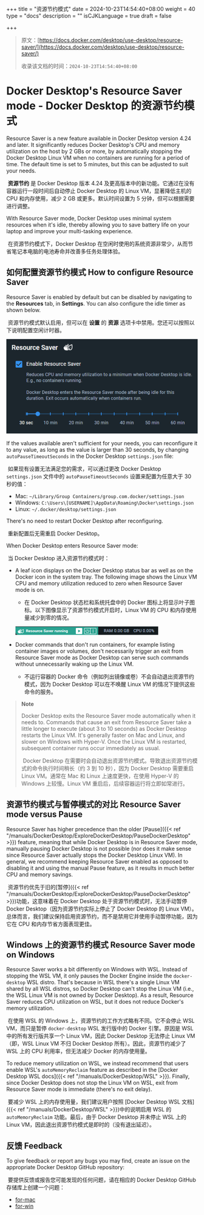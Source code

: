+++
title = "资源节约模式"
date = 2024-10-23T14:54:40+08:00
weight = 40
type = "docs"
description = ""
isCJKLanguage = true
draft = false

+++

> 原文：[https://docs.docker.com/desktop/use-desktop/resource-saver/](https://docs.docker.com/desktop/use-desktop/resource-saver/)
>
> 收录该文档的时间：`2024-10-23T14:54:40+08:00`

# Docker Desktop's Resource Saver mode - Docker Desktop 的资源节约模式

Resource Saver is a new feature available in Docker Desktop version 4.24 and later. It significantly reduces Docker Desktop's CPU and memory utilization on the host by 2 GBs or more, by automatically stopping the Docker Desktop Linux VM when no containers are running for a period of time. The default time is set to 5 minutes, but this can be adjusted to suit your needs.

​	**资源节约** 是 Docker Desktop 版本 4.24 及更高版本中的新功能。它通过在没有容器运行一段时间后自动停止 Docker Desktop 的 Linux VM，显著降低主机的 CPU 和内存使用，减少 2 GB 或更多。默认时间设置为 5 分钟，但可以根据需要进行调整。

With Resource Saver mode, Docker Desktop uses minimal system resources when it's idle, thereby allowing you to save battery life on your laptop and improve your multi-tasking experience.

​	在资源节约模式下，Docker Desktop 在空闲时使用的系统资源非常少，从而节省笔记本电脑的电池寿命并改善多任务处理体验。

## 如何配置资源节约模式 How to configure Resource Saver

Resource Saver is enabled by default but can be disabled by navigating to the **Resources** tab, in **Settings**. You can also configure the idle timer as shown below.

​	资源节约模式默认启用，但可以在 **设置** 的 **资源** 选项卡中禁用。您还可以按照以下说明配置空闲计时器。

![Resource Saver Settings](ResourceSavermode_img/resource-saver-settings.png)

If the values available aren't sufficient for your needs, you can reconfigure it to any value, as long as the value is larger than 30 seconds, by changing `autoPauseTimeoutSeconds` in the Docker Desktop `settings.json` file:

​	如果现有设置无法满足您的需求，可以通过更改 Docker Desktop `settings.json` 文件中的 `autoPauseTimeoutSeconds` 设置来配置为任意大于 30 秒的值：

- Mac: `~/Library/Group Containers/group.com.docker/settings.json`
- Windows: `C:\Users\[USERNAME]\AppData\Roaming\Docker\settings.json`
- Linux: `~/.docker/desktop/settings.json`

There's no need to restart Docker Desktop after reconfiguring.

​	重新配置后无需重启 Docker Desktop。

When Docker Desktop enters Resource Saver mode:

​	当 Docker Desktop 进入资源节约模式时：

- A leaf icon displays on the Docker Desktop status bar as well as on the Docker icon in the system tray. The following image shows the Linux VM CPU and memory utilization reduced to zero when Resource Saver mode is on.

  - 在 Docker Desktop 状态栏和系统托盘中的 Docker 图标上将显示叶子图标。以下图像显示了资源节约模式开启时，Linux VM 的 CPU 和内存使用量减少到零的情况。


  ![Resource Saver Status Bar](ResourceSavermode_img/resource-saver-status-bar.png)

- Docker commands that don't run containers, for example listing container images or volumes, don't necessarily trigger an exit from Resource Saver mode as Docker Desktop can serve such commands without unnecessarily waking up the Linux VM.

  - 不运行容器的 Docker 命令（例如列出镜像或卷）不会自动退出资源节约模式，因为 Docker Desktop 可以在不唤醒 Linux VM 的情况下提供这些命令的服务。


> **Note**
>
> 
>
> Docker Desktop exits the Resource Saver mode automatically when it needs to. Commands that cause an exit from Resource Saver take a little longer to execute (about 3 to 10 seconds) as Docker Desktop restarts the Linux VM. It's generally faster on Mac and Linux, and slower on Windows with Hyper-V. Once the Linux VM is restarted, subsequent container runs occur immediately as usual.
>
> ​	Docker Desktop 在需要时会自动退出资源节约模式。导致退出资源节约模式的命令执行时间稍长（约 3 到 10 秒），因为 Docker Desktop 需要重启 Linux VM。通常在 Mac 和 Linux 上速度更快，在使用 Hyper-V 的 Windows 上较慢。Linux VM 重启后，后续容器运行将立即如常进行。

## 资源节约模式与暂停模式的对比 Resource Saver mode versus Pause

Resource Saver has higher precedence than the older [Pause]({{< ref "/manuals/DockerDesktop/ExploreDockerDesktop/PauseDockerDesktop" >}}) feature, meaning that while Docker Desktop is in Resource Saver mode, manually pausing Docker Desktop is not possible (nor does it make sense since Resource Saver actually stops the Docker Desktop Linux VM). In general, we recommend keeping Resource Saver enabled as opposed to disabling it and using the manual Pause feature, as it results in much better CPU and memory savings.

​	资源节约优先于旧的[暂停]({{< ref "/manuals/DockerDesktop/ExploreDockerDesktop/PauseDockerDesktop" >}})功能，这意味着在 Docker Desktop 处于资源节约模式时，无法手动暂停 Docker Desktop（因为资源节约实际上停止了 Docker Desktop 的 Linux VM）。总体而言，我们建议保持启用资源节约，而不是禁用它并使用手动暂停功能，因为它在 CPU 和内存节省方面表现更佳。

## Windows 上的资源节约模式 Resource Saver mode on Windows

Resource Saver works a bit differently on Windows with WSL. Instead of stopping the WSL VM, it only pauses the Docker Engine inside the `docker-desktop` WSL distro. That's because in WSL there's a single Linux VM shared by all WSL distros, so Docker Desktop can't stop the Linux VM (i.e., the WSL Linux VM is not owned by Docker Desktop). As a result, Resource Saver reduces CPU utilization on WSL, but it does not reduce Docker's memory utilization.

​	在使用 WSL 的 Windows 上，资源节约的工作方式略有不同。它不会停止 WSL VM，而只是暂停 `docker-desktop` WSL 发行版中的 Docker 引擎。原因是 WSL 中的所有发行版共享一个 Linux VM，因此 Docker Desktop 无法停止 Linux VM（即，WSL Linux VM 不归 Docker Desktop 所有）。因此，资源节约减少了 WSL 上的 CPU 利用率，但无法减少 Docker 的内存使用量。

To reduce memory utilization on WSL, we instead recommend that users enable WSL's `autoMemoryReclaim` feature as described in the [Docker Desktop WSL docs]({{< ref "/manuals/DockerDesktop/WSL" >}}). Finally, since Docker Desktop does not stop the Linux VM on WSL, exit from Resource Saver mode is immediate (there's no exit delay).

​	要减少 WSL 上的内存使用量，我们建议用户按照 [Docker Desktop WSL 文档]({{< ref "/manuals/DockerDesktop/WSL" >}})中的说明启用 WSL 的 `autoMemoryReclaim` 功能。最后，由于 Docker Desktop 并未停止 WSL 上的 Linux VM，因此退出资源节约模式是即时的（没有退出延迟）。

## 反馈 Feedback

To give feedback or report any bugs you may find, create an issue on the appropriate Docker Desktop GitHub repository:

​	要提供反馈或报告您可能发现的任何问题，请在相应的 Docker Desktop GitHub 存储库上创建一个问题：

- [for-mac](https://github.com/docker/for-mac)
- [for-win](https://github.com/docker/for-win)
